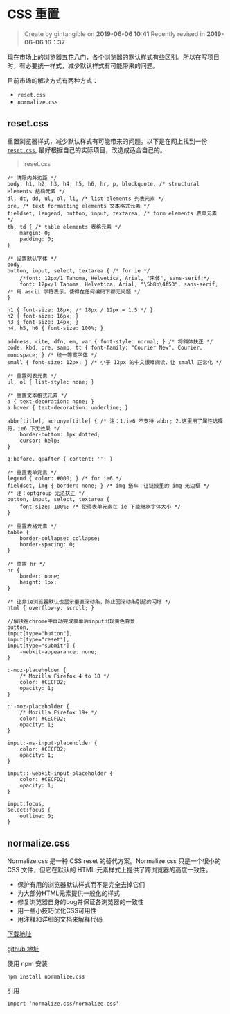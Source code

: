 # CSS 重置

> Create by gintangible on **2019-06-06 10:41**
> Recently revised in **2019-06-06 16：37**

现在市场上的浏览器五花八门，各个浏览器的默认样式有些区别。所以在写项目时，有必要统一样式，减少默认样式有可能带来的问题。

目前市场的解决方式有两种方式：

* `reset.css`
* `normalize.css`

## reset.css

重置浏览器样式，减少默认样式有可能带来的问题。以下是在网上找到一份 [`reset.css`](https://www.cnblogs.com/yizuierguo/archive/2009/07/15/1524106.html#3438322), 
最好根据自己的实际项目，改造成适合自己的。

> reset.css

```
/* 清除内外边距 */
body, h1, h2, h3, h4, h5, h6, hr, p, blockquote, /* structural elements 结构元素 */
dl, dt, dd, ul, ol, li, /* list elements 列表元素 */
pre, /* text formatting elements 文本格式元素 */
fieldset, lengend, button, input, textarea, /* form elements 表单元素 */
th, td { /* table elements 表格元素 */
    margin: 0;
    padding: 0;
}

/* 设置默认字体 */
body,
button, input, select, textarea { /* for ie */
    /*font: 12px/1 Tahoma, Helvetica, Arial, "宋体", sans-serif;*/
    font: 12px/1 Tahoma, Helvetica, Arial, "\5b8b\4f53", sans-serif; /* 用 ascii 字符表示，使得在任何编码下都无问题 */
}

h1 { font-size: 18px; /* 18px / 12px = 1.5 */ }
h2 { font-size: 16px; }
h3 { font-size: 14px; }
h4, h5, h6 { font-size: 100%; }

address, cite, dfn, em, var { font-style: normal; } /* 将斜体扶正 */
code, kbd, pre, samp, tt { font-family: "Courier New", Courier, monospace; } /* 统一等宽字体 */
small { font-size: 12px; } /* 小于 12px 的中文很难阅读，让 small 正常化 */

/* 重置列表元素 */
ul, ol { list-style: none; }

/* 重置文本格式元素 */
a { text-decoration: none; }
a:hover { text-decoration: underline; }

abbr[title], acronym[title] { /* 注：1.ie6 不支持 abbr; 2.这里用了属性选择符，ie6 下无效果 */
    border-bottom: 1px dotted;
    cursor: help;
}

q:before, q:after { content: ''; }

/* 重置表单元素 */
legend { color: #000; } /* for ie6 */
fieldset, img { border: none; } /* img 搭车：让链接里的 img 无边框 */
/* 注：optgroup 无法扶正 */
button, input, select, textarea {
    font-size: 100%; /* 使得表单元素在 ie 下能继承字体大小 */
}

/* 重置表格元素 */
table {
    border-collapse: collapse;
    border-spacing: 0;
}

/* 重置 hr */
hr {
    border: none;
    height: 1px;
}

/* 让非ie浏览器默认也显示垂直滚动条，防止因滚动条引起的闪烁 */
html { overflow-y: scroll; }

//解决在chrome中自动完成表单后input出现黄色背景
button,
input[type="button"],
input[type="reset"],
input[type="submit"] {
    -webkit-appearance: none;
}

:-moz-placeholder {
    /* Mozilla Firefox 4 to 18 */
    color: #CECFD2;
    opacity: 1;
}

::-moz-placeholder {
    /* Mozilla Firefox 19+ */
    color: #CECFD2;
    opacity: 1;
}

input:-ms-input-placeholder {
    color: #CECFD2;
    opacity: 1;
}

input::-webkit-input-placeholder {
    color: #CECFD2;
    opacity: 1;
}

input:focus,
select:focus {
    outline: 0;
}
```

## normalize.css

Normalize.css 是一种 CSS reset 的替代方案。Normalize.css 只是一个很小的 CSS 文件，但它在默认的 HTML 元素样式上提供了跨浏览器的高度一致性。
 
* 保护有用的浏览器默认样式而不是完全去掉它们
* 为大部分HTML元素提供一般化的样式
* 修复浏览器自身的bug并保证各浏览器的一致性
* 用一些小技巧优化CSS可用性
* 用注释和详细的文档来解释代码

[下载地址](http://necolas.github.io/normalize.css/)

[github 地址](https://github.com/necolas/normalize.css/blob/master/normalize.css)


使用 npm 安装

`npm install normalize.css`

引用

`import 'normalize.css/normalize.css'`